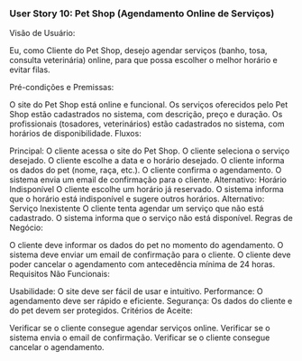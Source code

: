 ### User Story 10: Pet Shop (Agendamento Online de Serviços)

Visão de Usuário:

Eu, como Cliente do Pet Shop, desejo agendar serviços (banho, tosa, consulta veterinária) online, para que possa escolher o melhor horário e evitar filas.

Pré-condições e Premissas:

O site do Pet Shop está online e funcional.
Os serviços oferecidos pelo Pet Shop estão cadastrados no sistema, com descrição, preço e duração.
Os profissionais (tosadores, veterinários) estão cadastrados no sistema, com horários de disponibilidade.
Fluxos:

Principal:
O cliente acessa o site do Pet Shop.
O cliente seleciona o serviço desejado.
O cliente escolhe a data e o horário desejado.
O cliente informa os dados do pet (nome, raça, etc.).
O cliente confirma o agendamento.
O sistema envia um email de confirmação para o cliente.
Alternativo: Horário Indisponível
O cliente escolhe um horário já reservado.
O sistema informa que o horário está indisponível e sugere outros horários.
Alternativo: Serviço Inexistente
O cliente tenta agendar um serviço que não está cadastrado.
O sistema informa que o serviço não está disponível.
Regras de Negócio:

O cliente deve informar os dados do pet no momento do agendamento.
O sistema deve enviar um email de confirmação para o cliente.
O cliente deve poder cancelar o agendamento com antecedência mínima de 24 horas.
Requisitos Não Funcionais:

Usabilidade: O site deve ser fácil de usar e intuitivo.
Performance: O agendamento deve ser rápido e eficiente.
Segurança: Os dados do cliente e do pet devem ser protegidos.
Critérios de Aceite:

Verificar se o cliente consegue agendar serviços online.
Verificar se o sistema envia o email de confirmação.
Verificar se o cliente consegue cancelar o agendamento.